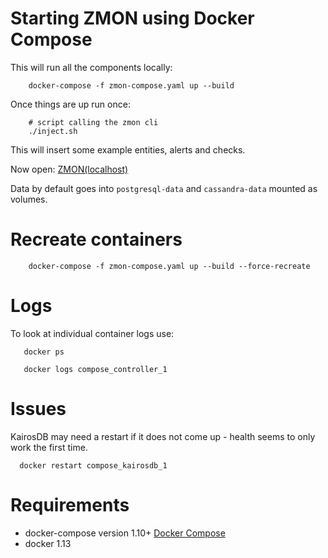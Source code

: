 Starting ZMON using Docker Compose
==================================

This will run all the components locally:

```
    docker-compose -f zmon-compose.yaml up --build
```

Once things are up run once:

```
    # script calling the zmon cli
    ./inject.sh
```

This will insert some example entities, alerts and checks.

Now open: [ZMON(localhost)](https://localhost:8443)

Data by default goes into `postgresql-data` and `cassandra-data` mounted as volumes.

Recreate containers
===================

```
    docker-compose -f zmon-compose.yaml up --build --force-recreate
```

Logs
====

To look at individual container logs use:

```
   docker ps

   docker logs compose_controller_1
```

Issues
======

KairosDB may need a restart if it does not come up - health seems to only work the first time.

```
  docker restart compose_kairosdb_1
```

Requirements
============

 * docker-compose version 1.10+ [Docker Compose](https://github.com/docker/compose/releases)
 * docker 1.13
